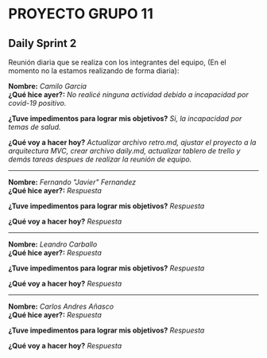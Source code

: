 # PROYECTO GRUPO 11

## Daily Sprint 2
Reunión diaria que se realiza con los integrantes del equipo, (En el momento no la estamos realizando de forma diaria):&nbsp; 

**Nombre:** *Camilo Garcia*&nbsp;  
**¿Qué hice ayer?:**
*No realicé ninguna actividad debido a incapacidad por covid-19 positivo.*&nbsp; 

**¿Tuve impedimentos para lograr mis objetivos?**
*Si, la incapacidad por temas de salud.*&nbsp; 

**¿Qué voy a hacer hoy?**
*Actualizar archivo retro.md, ajustar el proyecto a la arquitectura MVC, crear archivo daily.md, actualizar tablero de trello y demás tareas despues de realizar la reunión de equipo.*&nbsp; 

---

**Nombre:** *Fernando "Javier" Fernandez*&nbsp;  
**¿Qué hice ayer?:**
*Respuesta*&nbsp; 

**¿Tuve impedimentos para lograr mis objetivos?**
*Respuesta*&nbsp; 

**¿Qué voy a hacer hoy?**
*Respuesta*&nbsp; 

---

**Nombre:** *Leandro Carballo*&nbsp;  
**¿Qué hice ayer?:**
*Respuesta*&nbsp; 

**¿Tuve impedimentos para lograr mis objetivos?**
*Respuesta*&nbsp; 

**¿Qué voy a hacer hoy?**
*Respuesta*&nbsp; 

---

**Nombre:** *Carlos Andres Añasco*&nbsp;  
**¿Qué hice ayer?:**
*Respuesta*&nbsp; 

**¿Tuve impedimentos para lograr mis objetivos?**
*Respuesta*&nbsp; 

**¿Qué voy a hacer hoy?**
*Respuesta*&nbsp; 